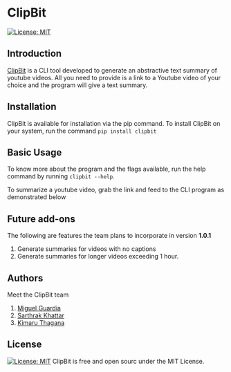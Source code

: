 # ClipBit

[![License: MIT](https://img.shields.io/badge/License-MIT-yellow.svg)](https://opensource.org/licenses/MIT)

## Introduction

[ClipBit](https://pypi.org/project/clipbit/1.0.0/) is a CLI tool developed to generate an abstractive text summary of youtube videos. All you need to provide is a link to a Youtube
video of your choice and the program will give a text summary.

## Installation
ClipBit is available for installation via the pip command. To install ClipBit on your system, run the command `pip install clipbit`

## Basic Usage
To know more about the program and the flags available, run the help command by running `clipbit --help`.

To summarize a youtube video, grab the link and feed to the CLI program as demonstrated below

## Future add-ons

The following are features the team plans to incorporate in version **1.0.1**
1. Generate summaries for videos with no captions
2. Generate summaries for longer videos exceeding 1 hour.

## Authors

Meet the ClipBit team
1. [Miguel Guardia](https://github.com/Miguel-Enrique13)
2. [Sarthrak Khattar](https://github.com/m0mosenpai)
3. [Kimaru Thagana](https://github.com/KimaruThagna)

## License 
[![License: MIT](https://img.shields.io/badge/License-MIT-yellow.svg)](https://opensource.org/licenses/MIT)
ClipBit is free and open sourc under the MIT License.

